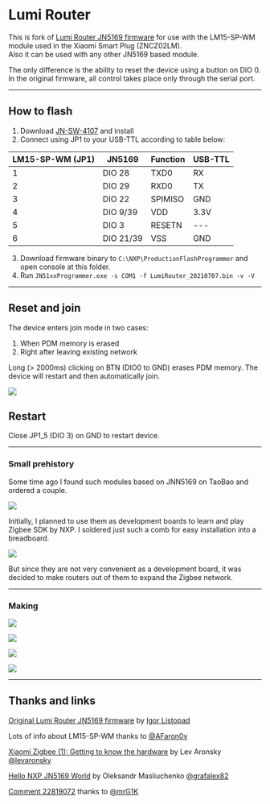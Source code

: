 # Lumi Router

This is fork of [Lumi Router JN5169 firmware](https://github.com/igo-r/Lumi-Router-JN5169) for use with the LM15-SP-WM module used in the Xiaomi Smart Plug (ZNCZ02LM).  
Also it can be used with any other JN5169 based module.

The only difference is the ability to reset the device using a button on DIO 0.  
In the original firmware, all control takes place only through the serial port.

---

## How to flash

1. Download [JN-SW-4107](https://www.nxp.com/downloads/en/software-support/JN-SW-4107.zip) and install
2. Connect using JP1 to your USB-TTL according to table below:

LM15-SP-WM (JP1) | JN5169 | Function | USB-TTL
--- | --- | --- | ---
1 | DIO 28 | TXD0 | RX
2 | DIO 29 | RXD0 | TX
3 |DIO 22 | SPIMISO | GND  
4 |DIO 9/39 | VDD | 3.3V  
5 |DIO 3 | RESETN | ---
6 |DIO 21/39 | VSS | GND  

3. Download firmware binary to `C:\NXP\ProductionFlashProgrammer` and open console at this folder.
4. Run `JN51xxProgrammer.exe -s COM1 -f LumiRouter_20210707.bin -v -V`

---

## Reset and join
The device enters join mode in two cases:
  1. When PDM memory is erased
  2. Right after leaving existing network

Long (> 2000ms) clicking on BTN (DIO0 to GND) erases PDM memory.
The device will restart and then automatically join.

![](/images/z2m.png)

## Restart
Close JP1_5 (DIO 3) on GND to restart device.

---

### Small prehistory
Some time ago I found such modules based on JNN5169 on TaoBao and ordered a couple.  

![](/images/taobao.jpg)

Initially, I planned to use them as development boards to learn and play Zigbee SDK by NXP. I soldered just such a comb for easy installation into a breadboard.

![](/images/module.jpeg)

But since they are not very convenient as a development board, it was decided to make routers out of them to expand the Zigbee network.

---

### Making

![](/images/start.jpeg)

![](/images/back_side.jpeg)

![](/images/finish.jpeg)

![](/images/installed.jpeg)

---

## Thanks and links
[Original Lumi Router JN5169 firmware](https://github.com/igo-r/Lumi-Router-JN5169) by [Igor Listopad](https://github.com/igo-r)

Lots of info about LM15-SP-WM thanks to [@AFaron0v](https://t.me/AFaron0v)  

[Xiaomi Zigbee (1): Getting to know the hardware](https://alephsecurity.com/2019/07/01/xiaomi-zigbee-1/)
by Lev Aronsky [@levaronsky](https://twitter.com/levaronsky)

[Hello NXP JN5169 World](https://habr.com/ru/post/547374/) by Oleksandr Masliuchenko [@grafalex82](https://t.me/grafalex82)

[Comment 22819072](https://habr.com/ru/post/547374/#comment_22819072) thanks to [@mrG1K](https://t.me/mrG1K)
